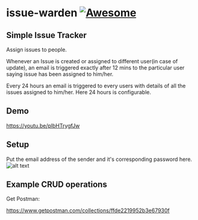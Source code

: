 
# issue-warden [![Awesome](https://cdn.rawgit.com/sindresorhus/awesome/d7305f38d29fed78fa85652e3a63e154dd8e8829/media/badge.svg)](https://github.com/sindresorhus/awesome)

## Simple Issue Tracker 
Assign issues to people.

Whenever an Issue is created or assigned to different user(in case of update), an email is triggered exactly after 12 mins to the particular user saying issue has been assigned to him/her.


Every 24 hours an email is triggered to every users with details of all the issues assigned to him/her. Here 24 hours is configurable.

## Demo
https://youtu.be/plbHTrygfJw

## Setup
Put the email address of the sender and it's corresponding password here.
![alt text](https://imgur.com/a/KWYnyB0)

## Example CRUD operations
Get Postman:

https://www.getpostman.com/collections/ffde2219952b3e67930f
